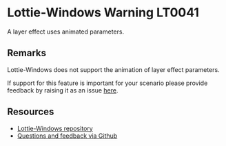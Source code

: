 ﻿[comment]: # (name:AnimatedLayerEffectParameters)
[comment]: # (text:Animated parameters on {layerEffectType} effect are not supported.)

# Lottie-Windows Warning LT0041

A layer effect uses animated parameters.

## Remarks
Lottie-Windows does not support the animation of layer effect parameters.

If support for this feature is important for your scenario please provide feedback
by raising it as an issue [here](https://github.com/windows-toolkit/Lottie-Windows/issues).

## Resources

* [Lottie-Windows repository](https://aka.ms/lottie)
* [Questions and feedback via Github](https://github.com/windows-toolkit/Lottie-Windows/issues)
